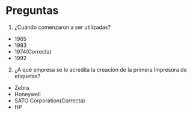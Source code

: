 # Preguntas

1. ¿Cuándo comenzaron a ser utilizadas?
- 1965
- 1983
- 1974(Correcta)
- 1992

2. ¿A qué empresa se le acredita la creación de la primera Impresora de etiquetas?
- Zebra
- Honeywell
- SATO Corporation(Correcta)
- HP